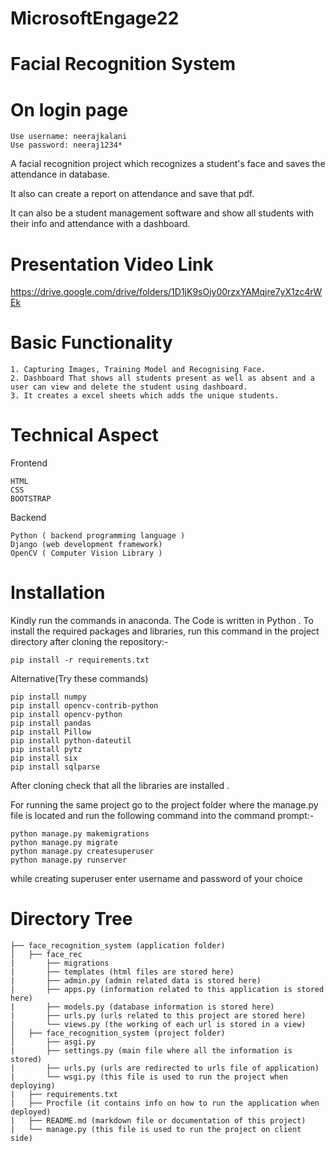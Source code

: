 # MicrosoftEngage22

# Facial Recognition System

# On login page

    Use username: neerajkalani
    Use password: neeraj1234*

A facial recognition project which recognizes a student's face and saves the attendance in database.

It also can create a report on attendance and save that pdf.

It can also be a student management software and show all students with their info and attendance with a dashboard.

# Presentation Video Link

https://drive.google.com/drive/folders/1D1jK9sOiy00rzxYAMqjre7yX1zc4rWEk

# Basic Functionality

    1. Capturing Images, Training Model and Recognising Face.
    2. Dashboard That shows all students present as well as absent and a user can view and delete the student using dashboard.
    3. It creates a excel sheets which adds the unique students.

# Technical Aspect

Frontend

    HTML
    CSS
    BOOTSTRAP

Backend

    Python ( backend programming language )
    Django (web development framework)
    OpenCV ( Computer Vision Library )

# Installation

Kindly run the commands in anaconda.
The Code is written in Python . To install the required packages and libraries, run this command in the project directory after cloning the repository:-

    pip install -r requirements.txt

Alternative(Try these commands)

    pip install numpy
    pip install opencv-contrib-python
    pip install opencv-python
    pip install pandas
    pip install Pillow
    pip install python-dateutil
    pip install pytz
    pip install six
    pip install sqlparse
    
After cloning check that all the libraries are installed .

For running the same project go to the project folder where the manage.py file is located and run the following command into the command prompt:-
    
    python manage.py makemigrations
    python manage.py migrate
    python manage.py createsuperuser 
    python manage.py runserver
    
while creating superuser enter username and password of your choice

# Directory Tree

    ├── face_recognition_system (application folder)
    │   ├── face_rec
    |       ├── migrations
    |       ├── templates (html files are stored here)
    |       ├── admin.py (admin related data is stored here)
    |       ├── apps.py (information related to this application is stored here)
    |       ├── models.py (database information is stored here)
    |       ├── urls.py (urls related to this project are stored here)
    |       └── views.py (the working of each url is stored in a view)
    │   ├── face_recognition_system (project folder)
    │       ├── asgi.py
    |       ├── settings.py (main file where all the information is stored)
    |       ├── urls.py (urls are redirected to urls file of application)
    |       └── wsgi.py (this file is used to run the project when deploying)
    |   ├── requirements.txt
    |   ├── Procfile (it contains info on how to run the application when deployed)
    |   ├── README.md (markdown file or documentation of this project)
    |   └── manage.py (this file is used to run the project on client side)

